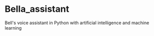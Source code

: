 # Bella_assistant
Bell's voice assistant in Python with artificial intelligence and machine learning
